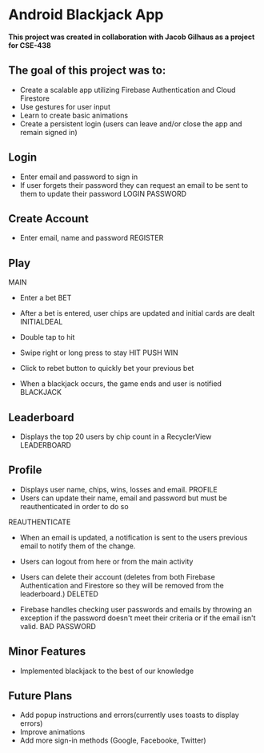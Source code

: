 # Android Blackjack App

__This project was created in collaboration with Jacob Gilhaus as a project for CSE-438__

## The goal of this project was to:
* Create a scalable app utilizing Firebase Authentication and Cloud Firestore
* Use gestures for user input
* Learn to create basic animations
* Create a persistent login (users can leave and/or close the app and remain signed in)


## Login
* Enter email and password to sign in
* If user forgets their password they can request an email to be sent to them to update their password
LOGIN
PASSWORD

## Create Account
* Enter email, name and password
REGISTER

## Play
MAIN
* Enter a bet
BET
* After a bet is entered, user chips are updated and initial cards are dealt
INITIALDEAL
* Double tap to hit
* Swipe right or long press to stay
HIT PUSH WIN

* Click to rebet button to quickly bet your previous bet
* When a blackjack occurs, the game ends and user is notified
BLACKJACK

## Leaderboard
* Displays the top 20 users by chip count in a RecyclerView
LEADERBOARD


## Profile
* Displays user name, chips, wins, losses and email.
PROFILE
* Users can update their name, email and password but must be reauthenticated in order to do so

REAUTHENTICATE
* When an email is updated, a notification is sent to the users previous email to notify them of the change.
* Users can logout from here or from the main activity
* Users can delete their account (deletes from both Firebase Authentication and Firestore so they will be removed from the leaderboard.)
DELETED

* Firebase handles checking user passwords and emails by throwing an exception if the password doesn't meet their criteria or if the email isn't valid.
BAD PASSWORD

## Minor Features
* Implemented blackjack to the best of our knowledge

## Future Plans
* Add popup instructions and errors(currently uses toasts to display errors)
* Improve animations
* Add more sign-in methods (Google, Facebooke, Twitter)

